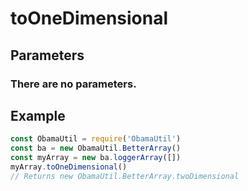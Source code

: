 # toOneDimensional
## Parameters
### There are no parameters.
## Example
```javascript
const ObamaUtil = require('ObamaUtil')
const ba = new ObamaUtil.BetterArray()
const myArray = new ba.loggerArray([])
myArray.toOneDimensional()
// Returns new ObamaUtil.BetterArray.twoDimensional
```